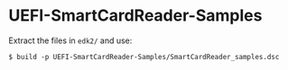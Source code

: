 # UEFI-SmartCardReader-Samples

Extract the files in ``edk2/`` and use:
```
$ build -p UEFI-SmartCardReader-Samples/SmartCardReader_samples.dsc
```
